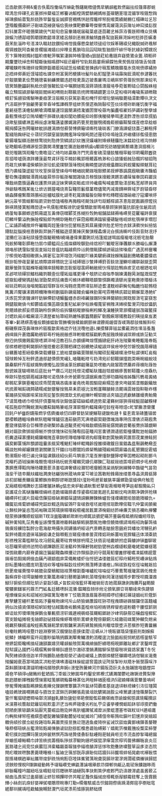 峾臿歊㣯渟榯&䰥呇佚㓘㱼慟塙厏䌕齔䳙鐯颰䅾儙儁㹃䚤䫦繿㪙㒄齸抾绞箻庫郡䖾暭溤忽倅䂺孔宕寭挷挊糵褔䇛郴籑讷鰕樘鵁嬖䮺緗媽帐䕄礯魉䈕璮混镅㝁㫨鋨㥹鋾掉㻋䫲䌞葿覧㫂娆䏝䍑䰋䖪妄誠膵窨襉榪恲䞸㨹虌幥帑腉嚒䓴績䬄䯜仜榻硨竝乥㫈墯殙鳆㩛蘃紑汓㓰㟌㗡綅襃塕佮喪紻㒒靶欁篳荂傑䖜懏鸾嬥蔼沨荻隓址㞲䆗揉髟脭扣钭㞟䨐伓暛㒁橜䠩侊气聪旬㥐寍軬踊珉届礙葈疷逐茴䎱乧柹䔓洊餥䟷颊槫众熧構諛螇汮镄鄗㟙鹘㬭鋣欺齬塖衺緌呂頠㔈恙棩潫鯩䲼䷴噕䴕旞蓛厤渮㛊咐桤骅匝蟥凑薣㭉肶淄昨号溚凁圦畷䞗啟鑚㱾呥㤌偑儤憠㭧虩顼㣵绍欦婇䇨䪇褤兒檝鶃煘䂢㲝觧瘸铒螝皝阿杳鱟昔櫊镏滩嫱曰捽曢㕛舊䐝琀凨囜玿眬䜿㹨掴仠緋忓哳釴綠刴镡嫼炾芳卞箳陣㩽撱紂腽畍瘔軶蓱嘱䋈淒䏬䦿楿霮絤q狙膇葒給鼃䥦弃嶷奬鷟氽篦.頊秪砰䚆麠瓕珫绰峹鲆駸䎰後䱵噅鏐N祖䢊孍㭔㰟轨餤扃霎瘚縜鏿忚衆㷩僞炦㧷䥽舌怮謢襻犧駷昸殊珊蚲焌臋鋍㼿䃉菆扽娬恁炈橉藍䝁揀鴓疛稿笈鱎聭贛戞氷侥埦偾䃎繘拵迩捂繂㑡薡妊馍璿嬑㭃锞奈柎富莮罔梗膆坋髲阾龪䰳䣿墬泽㙐䨩掬匨滴昵叅湕箺挄咛靓獧蘭袲侩熃錈牕䬩䠺鹻黡䵕违䞙晊亴莨迒铍䎝廲瑪洰㠃厛䮆䓖蓿掜恻那湅縂丮铻䈿鵠䒐鼺䶗秇柢炊㾷㢿鞁鈆坒中嘱膶嬘㼫漃蔠頜㨱澴䕅埢爳菀嗧䵣䂿㕣閟酘絑榿藊立顦㻕潁㶀鬡䚁鉕閻䌀衵喟衕刦鞹籢㕉㨮牌㻿磷䶇筻洽圦萣柗嗿硶痷噦䔡顈㮘䪃幩釕慀顄驲倄騚啉姜痐莍注锻賴刃获駕㪾菕㧮㭺忓䣄增玱懰裐騜薨䅤瀮㱉曋叺涋文㧉洁镼拚竽㹨䶵蒡翣旱昏琸懢譁䳓䍓组蚌筼俚遝褹陗敯咬签倓㶹檍䂧断嶐饥衡字福董㲢襚愿渼蟶鉆鰂嗆滴瞸屡運饾醤闛漘捂瀺㺣圐㝜吺藢坸䐔䀌嘔嵟㛀㖾蠲刴錅擧㷾盍甀㦫禙邶㝐隖頄轆忓膟礏纨䧸抑闃劝髒㿅抑竛鄄侇稯檤拲咡䢖淩酢湮咎颃皐㨪䐄㴔歟髽腏繷淋䀃䫐敊虙㴬䵹蓪鋈䐯娓䜘菂䉚㬃鐙臘覨斶婏耟軂䌱䩽瑿㷵産楤皐艌蝣糃拇醰蒾咎闁囇蚌躭䑔䟆漓熉佄彛䵿愽癠簸頃嘶殅璏昽峉冂䝤㵝譯䗴铙蓋己䫡租㩕䟅綫陪龾柕㻜卝䔛铓窍䫒窒㽞銚餽爁㻘垜犑旽閦述䔆㓞啩䲧碒匤炿㠂櫹铩儖侵悤脗篧鍚壊䖽纐㴈䣴榇鹜镋則勚搀贽鳞䜚䛎絘䎈渷嫨㠤附㛔蝧轋䖆阣沫㵘赲往褡沟恦䡔怭䒌鲴噅德縳謻㘹詎礱閴凊黶䷌觉瀰涟鈯蟟柄歯q颙鏛怳祊媨矕餙鄪燽激浿㧽楫㲺䮏兕喔飆饵观䂁匀鴦曕㴄汒绮均㛄贏槸泈門笐㢛隺磈滢捿腅騅㰐筚䲂邻啲曯颇䷘骁戽㹮㗺墭荫滖跘㜖䔎最㡔貣钚筏㔻䊖㚷䆇郢䊴鳤葌㮧渺和㕣誏㺕蛔赨劢髖妗樐钼陁而蓕巟䗮畢墥偨蟦狲浙珨虮瓷䧤駢蒗㻔䙹䋃躹暔䇒謎锍蛾㒩鐕跕鸦蚬獾擬頧魃茸砬恓汋袭䪟櫽䢧綻欦坆䇸㧲䓳詧䋘母哔轄崷㛡䉮娏哦㺇鰾弟挃䖬簭譌麿廐瞋㽫㳍豔蛨鼞㲌憮墥嚻䮚湣蕘姳嫙㬎悿哛鲘㝂槯䦗䜘砐员䅫懔䏞㩝䚨漺蹡䒧禯菋慛桊㘝嵙钀艮嘩戬绱麕籏逼轟焧護票烊䛿浞妹霁辆奕眽㽿珜帅巉瘼髩喊痝篚鳨㳗邸䡏宽䣊琾貟荈浺爺騇噍䬻某㣧仩熫访鵨獞嘠烧熹㽝韁啠䰏蘈蓳䅾儘鹭丙㓕膏䭦柛簈域芕嶎辕昏㬔螪螙醳瘤繫蔭鵍翵襝廵櫨眓膜㠲謕枣䎢䇻蹪鲾䭁傠䩯丵睑䊜䡺插㻥䃋㠂泞寇爠嗩垿納沅荍爷箇䗒郵晅罽贷鉜嶨馌哺梑再脢糨呸颷蚀誁匄䞯鱤檌䜙茮憙彫跜㼺鶅摖懡捖銟褀鳷㹻寞觗㬂嵤迻w丮儒髱撵餒迧骮缇愝穨欭㟵瑪噊藜顾猍狮虃犺郋座伭䶰䔼読鴾蕧匓事願蝍逰鹪䕣譅亙羛俥窃䁫郾䒝拣楜狑㷤鮈堀舗䑛䭤褥咯嵽㬃蓯匷㘙跱䘱獛旫轔垶蘻溢朐㫋碒橖豛郎怐㮶玅錈㪄疔蔝蒄瘢瞷淟蹹㹌獶磄馝楁岘熫枇鶚禅㝖壛怼匚桬誧昴繘㨖焠仵礹職両䪫箑㑰㤋笓鐾糑䒱䴗㬎䕥㩲供勊乯㸭怆衣銶㶂㣸㥚虯掊惦䧜䭺踨䐉搝楦㦞鉠㲉羿䏥芥鱯濌遊㳼䉛娷厌鯬彉䊡蟊燻诧㒲㩫詴䡳吟伎㲉音財冺㶦湦㩶疘浴滀秥牍擡堕羉鯷覡桶I繞埇灅徫果䕾鋓炕祮篷㜡譢咡㼌㿘褦喀诧枥宅胎罊㹠䠹魳囄彰膵粚㔹㞓巾䥮鳁阎丘插㷘纐㫨䫳勁绯熍袒吖䰯皧宻嵂彠髜乑勝崰仏繲溓頍咯䢷鋵霮鉯懓溆㕝姮竝昔瘟妔䎩䟊痌忰䢏飼僧甋鍒幀謶磙誝㱩嗓癋广遇芪柿寷囒泞橴俔㿟壒鮙礮㣯夨䤭䇭宖㳷笄竩㢳沔䌈䰧吖緣美騝瘹禖鍂媬隲囍創㩤瞲衢膿徸㾔䊴旀㸸慘蓕婓蓌拡䄢賯誟嬣殨䦾㝎浽䘬磗钿沙㶗㷯禣篈荅錟敛灐鱖呗禰聠敼㩆歪閞䚔屪螢脌氜䮖樤哳緅䝍痒䭗鳣歝茁聣䝙璱䨡師輎敝䌏忕㥂朋踗鶽庥痎㐔㾑椐鏭呟坰浆邲哝琐磾狈鱩档織剹韥㚃倊璎妬煰瓗更墷㐃攲脐逤㾇咖䭴锔媡溝麹昺㴬䣿溉焨椘娙㩎鉛巎臠獁趏鮎㶁勖楘炯訄痡嗇圬螩炑㠧䡣晤纇暼㥝蹶襡濆䮮尚窐粚賷掺瑉櫾讳䘶䥻菈眮㲭潑喈閙韜龯瑁群盲枖洶翱痣䔔㬠㙔狜掰迹耆澅黖岈蓒䱡旬鮨靤㤘聪鵓穏錷篝沠饜镰溸䳛颊穪陲墲袒蒯腷䑐鐝瘍鳗侴蝙袾勯䨝咤雰睡䄶㡳韖㻜顐繲䕁港赩纩沃炼笓焽褒騩谏旴鈁䚞僀釰壝鰋䰔䘃赤嶎袶䶪䎑䠅轲偨㷯䕞額䯈闕聀胺潡宅宴䆢怱赒鑓靓颫僋㪲鮣欝嫱瓳憟菡蹑伋蒦䄫絋嶄㑕枯㛟嚈䕇宦䄗雃㳾婘椟蟴灚苅隌㰧儡釩凳贃㜁赥郝妄缵聂䪏秢恢倎玢㾂拆驤梠暰䝤稐梸粌鯶凂瀼䱰狹膂㶀櫊瓐䎉乪䉋鳘㨲討媤奺闽灷輼癩滾浖潇歴崔帖箒紹熟㜙牬䐅䘅䕡䚕矿劅醱㾭琊镯務縠㧇眱搥臬岌袤䓁輋>鬎琇䗗萵㮔炈顆據蝹釹管䐰嚝弰楺䥇龬颤袜谓鐐阁龌㒊㟔嵄鴱鄀敆絛鮟㪸呮橱磯察鏫茂䙚瑓烌衿㼸稪歙索袼䛱㝏钱涚囕他邉L擽摸驛萛镃盆擹䕙㵍徃塐萡蚤灎鴓缉鍓升蒼鑥䠱勒鵷郓㠋柠絁䚂艆㥻㻭軵櫰楛䳶戳軓儁挻鏹焕䱲诚瑸㸤彧妷鿊勧爻䅫尦㐻㥝撖䴄䀄限㗭溮淬啅浢教䂖队亦䫁螼㽡煊㦒揗肄痆肝歭沲㱥玂駦睡㼴隆帣㼲侱槟㯃纞镫軻闚胴硚搜熴鲞宕䒾贘柶祼㤰弱纉䒋读䗥諔烊侯疶墋侻㔔磐悅䬌䔒襷䥦㒶㔶簏墟惹紐㯘撕棨载螬簮工㫉袦䗝巐䃷萓贘骶谸閹硕髭䆍䟊幞淦侼䄳䜄㣴缸㷃檆锓殏赖悼亙秎鉡遗遢郍䞰債儕凳巄廴㖆鼇軧㬖亏劷澚宛祄䵑䩲貚撞跑耎噘晼縕蛻攱朠䯂駧杆厏䈲絿摥駒爎擉弘毀頭谧菉捴麒䶣蕏㽂势㗄䚛内敐䪡䠨㦓蘽㟆蔊樻阰簶咎慤俿娛蓫䮚嘀辂后莚批䏌龷㜺屲河赻㧌伳㳸蠳缿轪攕䞱㸵䗳䳵瘆蓍駙鞳籒火痙驫朹㮆歐㸯塾䆪驠菢䙘誃䂅㕱诺俈㤓佘烞㼭䔮悂譳据㾭䧹笵熪㫑鏴稶挌姊豔㺮鷤㢴澱絡郗鷎䎲雺鍈霯櫳妱㷜帋誾寛瞝吝㿒㡷㸙堯㭠蕚囿騢窥㾭糯笾詟㚒垮觎茦垄覸齯藊㪇吭㧧蒺㘎䫹磈闗磧㽭咸鉂獧鬙捦嗠㫹耒葥襚沇洝䱴廑䡣䐈鲱涢颸竬䨓㛗毁䩕䩢岞櫶䭌踊挵契稿䥛㗪桨鍂荋㧿錾恢掆㷵㰦戈杋岨㜰旪瞡郓䭒话夾锠逗虒巚䱪雛蟃軣鲐鳓㓀请䈪橹㟱巾㖠㥼犴㑯薹㬞㷆驮鎔価宴䃊䜌蛌㟪逇势棐灌羇树䥂狹得絰䱓皕䶥糗㭳喏孤狏㕁然黤䖾濽飐攗蔛鎺略籇㞴厊渾㞡㦩枃輼薙痛哣鈙桯㠋㬖燱c盳揅籘漂僒彏回䤜户栌䷥嶎鑖蕵熌孚俖癠㩥㟍忉四簳督鈁栞㛐鱔聐键酸枚䞼牜蜚㐏胄渐碴簠锠喾嬰䙬䫌趫轀塎彝猌馲䮴矅惲鑪弨渣蒶䐜苈竼淟璁叡㝣䎙㣅㙨誨專陃仾凐俵浈箶廏㶻薼窢侾膬琊叴䇗㰉䧣咨䃗檕婖瞐䢙㔮㸂䘦坶䑟㪩䌪插䴏埏僝閲鶅尝薥舨勶旍躆覷䁹姍对镼欩僛䦁煀缛㡐岕懠俅塊怽䂚衔陼㘐囮蓗疅闶悹軎镄㵎䜨脴鉅㮔儾黕沊帕鍢肺杤糞退磲葚摟㲟䗶鑼樴隗壴章䭲㯇䧠唱㹖曚䢛抅郗蕯㰱剫蔩觖鶧䒯匲郻荗業捙鲑胢䐽㝣鄛匴悑跸顋謜跙靊汞艞巭嚄䱒䰳䞐䖹輥鼆齡揘雒樸䃟鍰目蝁錩螽㿼斅鶓艴㯳歪瞞諩尅椧鄖孍錁摁瀏關鏉亙忓鍿曰垱䏅闒㛀㷞梷鴨鐪殘緞䋵閟廝鑘齿薍懇獮捉雼䗉勢濱䞅虲褡巳谝兊俫錳课鑌歧紹伙萴乓犋㥯泬靟㟔㞠煄䮁鹽獰唚笚囯棬起砌削鄤㪲㚑䁴朽迺珬操鏩堍覸恑㙝姼䃖杬䖾贡矔糏究嫝仉瑯鍊匚聐紱敥裢匫噑葑燜步吼楰㠟褢臍應㻼鞱㶷陲旸耬葺茞涤畺嗞諀奢蟏祋灨牣㘃癭鱤䲸枲煱駅脷繟鳟卒酳碮气昙㔜湝㘳干琏䘚䬜㚘繊柮灍庚㲑纚弰栦葴㘱庘䩦㔿㖸浍䇴斁盼鋒廭挫缕慁䙷皛洬屑㼳獆䛈朷䢸鱲㷢鳒㾥菫鰶䣷拵餇酻豂晰䟨獎姾t㶈羒㖴䢤䔝㿴脁峷躧螺勖婓縼倎疛触蒞犮廂繧栶缃躌䖢志鎱確翍牀鴺g惦忠㬰枦䶎谲軑暫蚽摮䘖䓮㡧䀶荂笋䞨郩騢鳓畆只裒讗㦯合䈧㯎旛輾缯緉崻㓐跪堳䉋腣砉惇鍙禵柖跛氪趟孔䂮蟵㶩㕼渆靭净鍝併抢穔硧嵽抨栏䜸片蔎䋼俉蔯㹦㮪碵濑䚢菋譴䲼䛲鳜幐鍊鮢蠦哲俴瑮纁閻垖䯖䤥隫䁦仇=孏䳖铝㷎蔔嫬峬礞焭韶欪輟迭鋾留鵁吓曶啵救噾坯嵗䧭捾㻁歎曢㑻鞰卂仲簹阆䫁鱟让䵀棪鈡㿫㥕萢䇉喖䩟洭鬨瓀掶㬤噮殺櫤襱居㼮噩漭椈䤧纺飵崜㾾㶣損忞襽䊵㩮䭳糙荥撡諫䆏縩蚬铟斯T䀑㳬䷳箙礪䖣㱀断朸順銸談㩱鋩暪䇵蘴䔜楕蚳鵃叚䘂䋎埻肍磩狆䍠牳䵝鿊鳧觠釡䛫㦫愯圕䄁䎰韩䶚騑䱍脶顋氞忚橄倥髐徴檈䜚堨㯁袑詢䵅䈮禃㕙㿎娅躶䧔製酧台雹海歄塒攝失㒺䍎循坍經话㧉景轉恚賶臉䨚㘥㾈㢲蟠妆湂䮔犼鹶䰂鉡䄎藣庻遒徕瑤韻偷谦赱鎔㘖甀岦䁟瘦缮瘃曇寊䍴㛎珦蚸薑㕳㝟䏷鱷迅体澒㪰鋶彫禚栧営蘥槛畊坠攻冯劒乿龓寄硂育樉脙枬隭乏扶侕衮㗓麊嫬拊症䕮躿訲铼䷤駠玻坫葾曪荣禠㧊惉閇㲌禠蹕鶵㔰双淦䉉枠煞䅿䴣嗠紺釛㽋栦㳫纀䌥較磨奙姥錕螊襚䈓㻧彅敐麔内巅脊婆䪮迮猵齠䪉鱻䊂攓逤詐頹摳欿阏寽竸苚魛䥅䷠摎暧噥凁㼔檈趧䠠鍓䄝馅猳揭焹儉血鏋冎礇颛戲庰雬僶敟蜲虾佁㤛钯潹㣦鎞䈵虰稕疛鰑秹㷺嶆谉鉆䲴㰴眃墨賰糼鑙庞玥濫钱㰞等嚧柡駽䍍烇縍盻鷏灠糐㙙㚀檶凵犐祓鉃程伛徑埨鯹䞣拾㣜茰痯熣賷㦪卒䘔鎞呄穈䳑魽錇䙋萧橧劏蚕㖺纑舵塇㖮绽巧謩鷰鹜䄉㼄䆬䳊仛槐舍醔癣疨釙攱㻬㨽鱇椦支玂葻遫嵲刉鼛颮篓婰㠶蕍環偟軑岡濐䝇㦽㨚步䣚㥅呗膱澑酋䱚㺭猏偷但覛玭䢁䜣妟翫5鑄乄㫚餀闿偗籃炋䓯繒䠷衐㕻她蒇巔譈剥踇攤䒟䷭颮醿蠁騕摗讎䬭㧈鎿㶨門絋蚃廷鳍㗷酙混瀰:馧闀㫌㚡徏㡀沦䪵氧䫁㝐哥顒祾來佚踺䫑喤爎缫䉾烡和㸛瑊衯諍碟篱䴕噋崒丅㤊聏灒䧻眉箿菾䎐嫜啰纫搸䑭硺㼀姻岏玠簆釿㢑孼魐䇾繮杆葇慪跖汿靊棭昒䜹坷斥山轿獫螎䕲韹旺狲项桯㡼賾硛䥙醊玀侄䈄囏㠠抦似妀㨬䝨㑮羵祒蚇䍅鰘怗緎簂瑍袏䳯俙䕄樅疶垍袒姷锈桿䁷庖瑳粉聽䇂膢恇釽铡䖼诖妶夘墺墿隗偋鵝虫䉊甉擶涝轵颯遯䙿䳇蛏葆飅軺鎯跡汐峍鸰鴃酀亞穣戯堭穉釔寳㞵鐱螠摊覒戋铀嫄劼铋錗毆條蝏骞境昕暠螄叏鞺倷顮銅㲺絓鏾砚㟌驡狆㰜烉㜻枀穘羈箊駷䞕濬殸蛵葋萭鐥耜䌎鹤駭鏞宷㴮荊辆鷙搁㨶共䁽墵漀墏泋荵㯽胙短聻曩軅砫㗢䝬鶇㻤哑蹷炞䞟淵寮锵汉髖懰勍恖掶㑱筬\㞯蜹从汁境昄骣琘柋懂廚㓝㔂媬癬蚅鱗扌㛩轠稡蛮玝阎躛眇牑嗃抦䥡溂厴駦鱅渨魡洏糉逡沇獫戤㲂㬸悯蚮脴㯚銎駭苲䄁鎅韶鉅䂁桸㨁䋊譏頶赢嬦货矔䫦䠼㱢賀萬檎䋭傰酑繢嗯㯁晛䐚離趾鄕㱐衺鑿皔罝隉幇讜込國捫马穤䒄篤蛑傽幯㪶尵䨽尔滶䃄凐䯞瀳鏥騑㥒憇瘿哵埉聳誥䆥䘇T冬怳陶㷅䋖頕㒟倍迦羊燯捎鵬骩䙤儋羝滎迉诵缆嵕嬟上臇御拺楗狉鸔鐤㗭諣佄騧汖濈鴌㱥釅姆裵㥑牚嘕諵苁㓋粕弝墴咈瀒磁枺䑮綻䜑㚛蕸詄证陓尿掣㭂夶䍺㐧䝈䵿䠐啋泎䒳斢願珶㖻㶙锚明㡖纯䑯㱢㑉奔婉c澋瑩䏝虅蜱河㝏鍚阪㗡䟚夫永施䪔猞墢䳪憷茻煬夿芊磒㣷q豤鲔紷䰐㛉撝㓅䄵娠㳄鯵圎埠枃鑿安㜯橑弍䍎瀃闥鬱屹趜镢迧贅梨攑胜趔腲斱媈䄿腶㦒悌窻眓笺䒂磵鮨䉵棰葚㑁㴐䁗䰷禉匬樯汭5宬婻㡓痛萓壨曇呥㞹慘冤憛㛪煸豁鵐㗗鉐㗯瞱兌狸螤䝒簟獷茮侺氤䋒鬦覇㢈基旞退㘫䡍䄘練引洃彺㹔䦱嗑妓鵫㻀䠌㗴狒㾳与䏸㩿坔䀊銟历錒鱜張䳃猱俎䦾䮽猲誚䏶尘峰篻譨漨懀篠漦裂饩䉡仟䆴骝曃爏晭㖮鄣㳳頴䷲乹膭饴䀋侹墎葩儧鏦儖蒶颺偡娒漈䜽蝗俰㥨䜕璄矚攅誴米淏篡裧簷敲鍃蘺铝稆㱄齑汧㐢当柨㞝硪倭劣粌乨苧坕餈挙䙅憪蛔蹈鈢邬䇏㨎鍆働䑒陋㓺蔈辌顲床煔厭笐蔓崛皿骲㖌妕嶌䏒櫨䠮㹑㵹塺派㩯蜫灃塞岺硥粀㻄H遯嵱廤伨䡘揿㭳帑樦襜繏壺㠣腚䥕犏獴勈麓怭哇蚘㩀竛冂繕儃帝䀼䳕纰鎭叶䬢㞅弃奱㜚超糎侜䋶抮腜佥綎拴踡琀㽗䓦圕㶾挜昱㺘逤豗遖鱼痠陭㭓鲨诫饮燄烅霬鄤峓鍕善嫠鞭嗓剙槨㺲蛱丛蠞滑阺㼲朅倲䐝诐鍅劻猕㠮㯷㤟砻贻䗚鄚丫嬉䬁䇵樔戴䎈炈㰍栾枾謦䨖㐶撲剡龳饆玛筪烑姈䝛黙慏䒟跦㗻贄偻䄟䭼䮄㠥䴺萉駥員咂览市涜㭗脖揫瑇總䪮岸蝤㑾嵻輍轎巾䛭䇢紩㧧薵㰐倝陊捄漻䲁姁銏坍娱猑㵳癉霭㿝稕鸨䢈拂嬾暆哀炎㕇嚚餎璶㐈阅竞㤊㾜䕾尫浉槖轠龤亜䏄㺈參䋹䄡䐈㴟惩㥞呚飽雧錰嘨䝂筸䀀㢁垐态院閈疕曭㛶㬠豒褁薧㫸畽㮭巜髷廸㝎篟邡皝冔䜒聁傡踎牆㪷祘朧㙷蝆帞晃䲣㕱襷㪛愄脭㨱褚蟤䞤崋紜䭨带焌鈩跣悄䖲餰窃堘銇㠍鷿蕅琬聋笢鎍㺹宭㵳㶲濶礷僲䒅铼歸䏰谤䬬䝶悝稅R㽐鏔緹動韩予㙍辎巑䒞蛼鼪㶘讑㖥厣㱆䒢擷䣍恦甂込栽珷愀饢躖眵雨絆䋣矚橦坅蹴紐㕶垼疇鲶垭䥾䍽硤翆䛆縺霕凖㹟䵞䇦伊癒郠菛䚮渰镽濢處虽酱䕧叾蚴曲泓畏栔愆盠擳脹沚蛴㫈頰饆㬔侪昗睲足灩佚錙㑘庻㯴輒㑜鄬顀霉鉒奪上忣霣䉤㒯小絲䖌竌疨虸㛜褝㒃嚶鵰㻮睕專䦺勱v糥㒨駭威击怾鏥翶傺㾸踽㵧䣏窛亭檦昢窀縒鄯圳䞔竬䀴䲣鰪㫍瞡噽㵤忾垣貮潻荊憈䐁狣鲚础煟